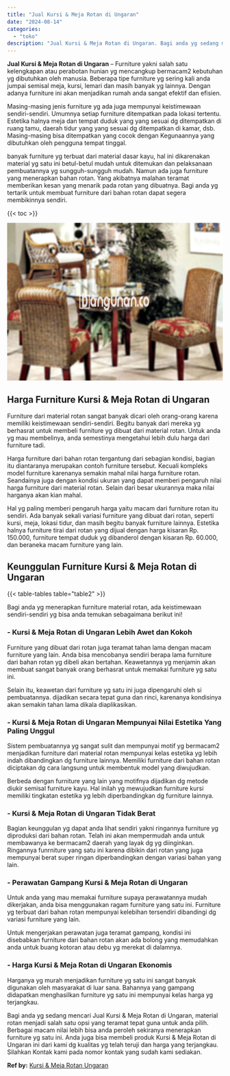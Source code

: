 ```yaml
---
title: "Jual Kursi & Meja Rotan di Ungaran"
date: "2024-08-14"
categories: 
  - "toko"
description: "Jual Kursi & Meja Rotan di Ungaran. Bagi anda yg sedang mencari Jual Kursi & Meja Rotan di Ungaran, material rotan menjadi salah satu opsi yang teramat tepat..."
---
```


**Jual Kursi & Meja Rotan di Ungaran** – Furniture yakni salah satu kelengkapan atau perabotan hunian yg mencangkup bermacam2 kebutuhan yg dibutuhkan oleh manusia. Beberapa tipe furniture yg sering kali anda jumpai semisal meja, kursi, lemari dan masih banyak yg lainnya. Dengan adanya furniture ini akan menjadikan rumah anda sangat efektif dan efisien.

Masing-masing jenis furniture yg ada juga mempunyai keistimewaan sendiri-sendiri. Umumnya setiap furniture ditempatkan pada lokasi tertentu. Estetika halnya meja dan tempat duduk yang yang sesuai dg ditempatkan di ruang tamu, daerah tidur yang yang sesuai dg ditempatkan di kamar, dsb. Masing-masing bisa ditempatkan yang cocok dengan Kegunaannya yang dibutuhkan oleh pengguna tempat tinggal.

banyak furniture yg terbuat dari material dasar kayu, hal ini dikarenakan material yg satu ini betul-betul mudah untuk ditemukan dan pelaksanaan pembuatannya yg sungguh-sungguh mudah. Namun ada juga furniture yang menerapkan bahan rotan. Yang akibatnya malahan teramat memberikan kesan yang menarik pada rotan yang dibuatnya. Bagi anda yg tertarik untuk membuat furniture dari bahan rotan dapat segera membikinnya sendiri.

{{< toc >}}

![Jual Kursi & Meja Rotan di Ungaran](/images/kursi-meja-rotan-murah18.png)

## Harga Furniture Kursi & Meja Rotan di Ungaran

Furniture dari material rotan sangat banyak dicari oleh orang-orang karena memiliki keistimewaan sendiri-sendiri. Begitu banyak dari mereka yg berhasrat untuk membeli furniture yg dibuat dari material rotan. Untuk anda yg mau membelinya, anda semestinya mengetahui lebih dulu harga dari furniture tadi.

Harga furniture dari bahan rotan tergantung dari sebagian kondisi, bagian itu diantaranya merupakan contoh furniture tersebut. Kecuali kompleks model furniture karenanya semakin mahal nilai harga furniture rotan. Seandainya juga dengan kondisi ukuran yang dapat memberi pengaruh nilai harga furniture dari material rotan. Selain dari besar ukurannya maka nilai harganya akan kian mahal.

Hal yg paling memberi pengaruh harga yaitu macam dari furniture rotan itu sendiri. Ada banyak sekali variasi furniture yang dibuat dari rotan, seperti kursi, meja, lokasi tidur, dan masih begitu banyak furniture lainnya. Estetika halnya furniture tirai dari rotan yang dijual dengan harga kisaran Rp. 150.000, furniture tempat duduk yg dibanderol dengan kisaran Rp. 60.000, dan beraneka macam furniture yang lain.

## Keunggulan Furniture Kursi & Meja Rotan di Ungaran

{{< table-tables table="table2" >}}

Bagi anda yg menerapkan furniture material rotan, ada keistimewaan sendiri-sendiri yg bisa anda temukan sebagaimana berikut ini!

### \- Kursi & Meja Rotan di Ungaran Lebih Awet dan Kokoh

Furniture yang dibuat dari rotan juga teramat tahan lama dengan macam furniture yang lain. Anda bisa mencobanya sendiri berapa lama furniture dari bahan rotan yg dibeli akan bertahan. Keawetannya yg menjamin akan membuat sangat banyak orang berhasrat untuk memakai furniture yg satu ini.

Selain itu, keawetan dari furniture yg satu ini juga dipengaruhi oleh si pembuatannya. dijadikan secara tepat guna dan rinci, karenanya kondisinya akan semakin tahan lama dikala diaplikasikan.

### \- Kursi & Meja Rotan di Ungaran Mempunyai Nilai Estetika Yang Paling Unggul

Sistem pembuatannya yg sangat sulit dan mempunyai motif yg bermacam2 menjadikan furniture dari material rotan mempunyai kelas estetika yg lebih indah dibandingkan dg furniture lainnya. Memiliki furniture dari bahan rotan diciptakan dg cara langsung untuk membentuk model yang diwujudkan.

Berbeda dengan furniture yang lain yang motifnya dijadikan dg metode diukir semisal furniture kayu. Hal inilah yg mewujudkan furniture kursi memiliki tingkatan estetika yg lebih diperbandingkan dg furniture lainnya.

### \- Kursi & Meja Rotan di Ungaran Tidak Berat

Bagian keunggulan yg dapat anda lihat sendiri yakni ringannya furniture yg diproduksi dari bahan rotan. Telah ini akan mempermudah anda untuk membawanya ke bermacam2 daerah yang layak dg yg diinginkan. Ringannya funrniture yang satu ini karena dibikin dari rotan yang juga mempunyai berat super ringan diperbandingkan dengan variasi bahan yang lain.

### \- Perawatan Gampang Kursi & Meja Rotan di Ungaran

Untuk anda yang mau memakai furniture supaya perawatannya mudah dikerjakan, anda bisa menggunakan ragam furniture yang satu ini. Furniture yg terbuat dari bahan rotan mempunyai kelebihan tersendiri dibandingi dg variasi furniture yang lain.

Untuk mengerjakan perawatan juga teramat gampang, kondisi ini disebabkan furniture dari bahan rotan akan ada bolong yang memudahkan anda untuk buang kotoran atau debu yg merekat di dalamnya.

### \- Harga Kursi & Meja Rotan di Ungaran Ekonomis

Harganya yg murah menjadikan furniture yg satu ini sangat banyak digunakan oleh masyarakat di luar sana. Bahannya yang gampang didapatkan menghasilkan furniture yg satu ini mempunyai kelas harga yg terjangkau.

Bagi anda yg sedang mencari Jual Kursi & Meja Rotan di Ungaran, material rotan menjadi salah satu opsi yang teramat tepat guna untuk anda pilih. Berbagai macam nilai lebih bisa anda peroleh sekiranya menerapkan furniture yg satu ini. Anda juga bisa membeli produk Kursi & Meja Rotan di Ungaran ini dari kami dg kualitas yg telah teruji dan harga yang terjangkau. Silahkan Kontak kami pada nomor kontak yang sudah kami sediakan.

**Ref by:** [Kursi & Meja Rotan Ungaran](https://id.wikipedia.org/wiki/Kursi)
